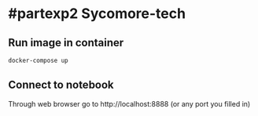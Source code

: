 # #partexp2 Sycomore-tech

## Run image  in container

```bash
docker-compose up
```

## Connect to notebook

Through web browser go to http://localhost:8888 (or any port you filled in)
